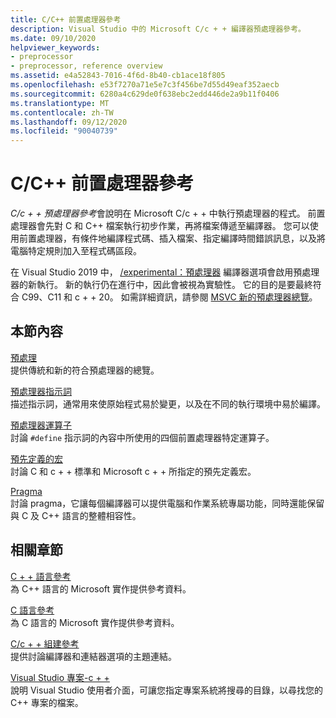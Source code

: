 ```yaml
---
title: C/C++ 前置處理器參考
description: Visual Studio 中的 Microsoft C/c + + 編譯器預處理器參考。
ms.date: 09/10/2020
helpviewer_keywords:
- preprocessor
- preprocessor, reference overview
ms.assetid: e4a52843-7016-4f6d-8b40-cb1ace18f805
ms.openlocfilehash: e53f7270a71e5e7c3f456be7d55d49eaf352aecb
ms.sourcegitcommit: 6280a4c629de0f638ebc2edd446de2a9b11f0406
ms.translationtype: MT
ms.contentlocale: zh-TW
ms.lasthandoff: 09/12/2020
ms.locfileid: "90040739"
---
```

# <a name="cc-preprocessor-reference"></a>C/C++ 前置處理器參考

*C/c + + 預處理器參考*會說明在 Microsoft C/c + + 中執行預處理器的程式。 前置處理器會先對 C 和 C++ 檔案執行初步作業，再將檔案傳遞至編譯器。 您可以使用前置處理器，有條件地編譯程式碼、插入檔案、指定編譯時間錯誤訊息，以及將電腦特定規則加入至程式碼區段。

在 Visual Studio 2019 中， [/experimental：預處理器](../build/reference/experimental-preprocessor.md) 編譯器選項會啟用預處理器的新執行。 新的執行仍在進行中，因此會被視為實驗性。 它的目的是要最終符合 C99、C11 和 c + + 20。 如需詳細資訊，請參閱 [MSVC 新的預處理器總覽](preprocessor-experimental-overview.md)。

## <a name="in-this-section"></a>本節內容

[預處理](preprocessor.md)\
提供傳統和新的符合預處理器的總覽。

[預處理器指示詞](../preprocessor/preprocessor-directives.md)\
描述指示詞，通常用來使原始程式易於變更，以及在不同的執行環境中易於編譯。

[預處理器運算子](../preprocessor/preprocessor-operators.md)\
討論 `#define` 指示詞的內容中所使用的四個前置處理器特定運算子。

[預先定義的宏](../preprocessor/predefined-macros.md)\
討論 C 和 c + + 標準和 Microsoft c + + 所指定的預先定義宏。

[Pragma](../preprocessor/pragma-directives-and-the-pragma-keyword.md)\
討論 pragma，它讓每個編譯器可以提供電腦和作業系統專屬功能，同時還能保留與 C 及 C++ 語言的整體相容性。

## <a name="related-sections"></a>相關章節

[C + + 語言參考](../cpp/cpp-language-reference.md)\
為 C++ 語言的 Microsoft 實作提供參考資料。

[C 語言參考](../c-language/c-language-reference.md)\
為 C 語言的 Microsoft 實作提供參考資料。

[C/c + + 組建參考](../build/reference/c-cpp-building-reference.md)\
提供討論編譯器和連結器選項的主題連結。

[Visual Studio 專案-c + +](../build/creating-and-managing-visual-cpp-projects.md)\
說明 Visual Studio 使用者介面，可讓您指定專案系統將搜尋的目錄，以尋找您的 C++ 專案的檔案。
